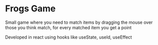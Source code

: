# Frogs Game
Small game where you need to match items by dragging the mouse over those you think match, for every matched item you get a point

Developed in react using hooks like useState, useId, useEffect
